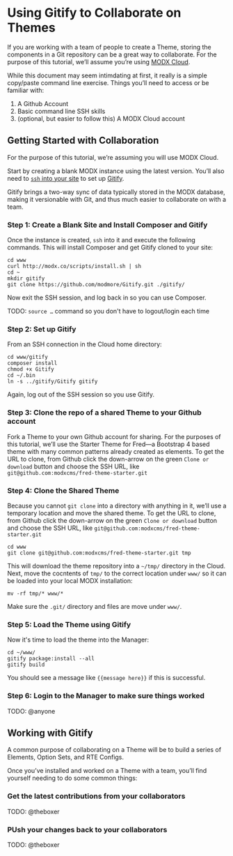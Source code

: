# Using Gitify to Collaborate on Themes

If you are working with a team of people to create a Theme, storing the components in a Git repository can be a great way to collaborate. For the purpose of this tutorial, we’ll assume you’re using [MODX Cloud](https://dashboard.modxcloud.com). 

While this document may seem intimdating at first, it really is a simple copy/paste command line exercise. Things you’ll need to access or be familiar with:

1. A Github Account
2. Basic command line SSH skills
3. (optional, but easier to follow this) A MODX Cloud account

## Getting Started with Collaboration

For the purpose of this tutorial, we’re assuming you will use MODX Cloud. 

Start by creating a blank MODX instance using the latest version. You’ll also need to [`ssh` into your site](https://support.modx.com/hc/en-us/articles/217294267-Access-Instances-with-SFTP-SSH) to set up [Gitify](https://github.com/modmore/Gitify). 

Gitify brings a two-way sync of data typically stored in the MODX database, making it versionable with Git, and thus much easier to collaborate on with a team.

### Step 1: Create a Blank Site and Install Composer and Gitify

Once the instance is created, `ssh` into it and execute the following commands. This will install Composer and get Gitify cloned to your site:

```
cd www
curl http://modx.co/scripts/install.sh | sh
cd ~ 
mkdir gitify
git clone https://github.com/modmore/Gitify.git ./gitify/
```

Now exit the SSH session, and log back in so you can use Composer.

TODO: `source …` command so you don't have to logout/login each time

### Step 2: Set up Gitify

From an SSH connection in the Cloud home directory:

```
cd www/gitify
composer install
chmod +x Gitify
cd ~/.bin
ln -s ../gitify/Gitify gitify
```

Again, log out of the SSH session so you use Gitify.

### Step 3: Clone the repo of a shared Theme to your Github account

Fork a Theme to your own Github account for sharing. For the purposes of this tutorial, we’ll use the Starter Theme for Fred—a Bootstrap 4 based theme with many common patterns already created as elements. To get the URL to clone, from Github click the down-arrow on the green `Clone or download` button and choose the SSH URL, like `git@github.com:modxcms/fred-theme-starter.git`

### Step 4: Clone the Shared Theme

Because you cannot `git clone` into a directory with anything in it, we’ll use a temporary location and move the shared theme. To get the URL to clone, from Github click the down-arrow on the green `Clone or download` button and choose the SSH URL, like `git@github.com:modxcms/fred-theme-starter.git`

```
cd www
git clone git@github.com:modxcms/fred-theme-starter.git tmp
```

This will download the theme repository into a `~/tmp/` directory in the Cloud. Next, move the cocntents of `tmp/` to the correct location under `www/` so it can be loaded into your local MODX installation:

```
mv -rf tmp/* www/*
```

Make sure the `.git/` directory and files are move under `www/`.

### Step 5: Load the Theme using Gitify

Now it's time to load the theme into the Manager:

```
cd ~/www/
gitify package:install --all
gitify build
```

You should see a message like `{{message here}}` if this is successful.

### Step 6: Login to the Manager to make sure things worked

TODO: @anyone 

## Working with Gitify

A common purpose of collaborating on a Theme will be to build a series of Elements, Option Sets, and RTE Configs.

Once you’ve installed and worked on a Theme with a team, you’ll find yourself needing to do some common things:

### Get the latest contributions from your collaborators

TODO: @theboxer

### PUsh your changes back to your collaborators

TODO: @theboxer
